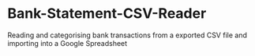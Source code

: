 # Bank-Statement-CSV-Reader
Reading and categorising bank transactions from a exported CSV file and importing into a Google Spreadsheet
